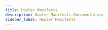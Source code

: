 ```yaml
---
title: Hauler Manifests
description: Hauler Manifests Documentation
sidebar_label: Hauler Manifests
---
```




```yaml

```

```yaml

```

```yaml

```

```yaml

```

```yaml

```
